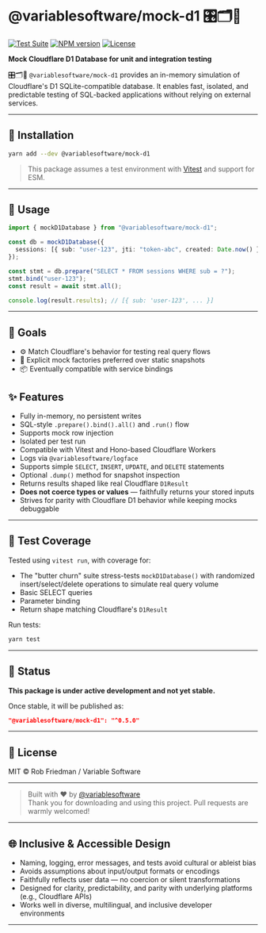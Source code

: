 # @variablesoftware/mock-d1 🎛️🗂️🧠

[![Test Suite](https://img.shields.io/badge/tests-passing-brightgreen)](https://github.com/variablesoftware/mock-d1/actions)
[![NPM version](https://img.shields.io/npm/v/@variablesoftware/mock-d1?style=flat-square)](https://www.npmjs.com/package/@variablesoftware/mock-d1)
[![License](https://img.shields.io/github/license/variablesoftware/mock-d1?style=flat-square)](https://github.com/variablesoftware/mock-d1/blob/main/LICENSE.txt)

**Mock Cloudflare D1 Database for unit and integration testing**

🎛️🗂️🧠 `@variablesoftware/mock-d1` provides an in-memory simulation of Cloudflare's D1 SQLite-compatible database. It enables fast, isolated, and predictable testing of SQL-backed applications without relying on external services.

---

## 🔧 Installation

```bash
yarn add --dev @variablesoftware/mock-d1
```

> This package assumes a test environment with [Vitest](https://vitest.dev/) and support for ESM.

---

## 🚀 Usage

```ts
import { mockD1Database } from "@variablesoftware/mock-d1";

const db = mockD1Database({
  sessions: [{ sub: "user-123", jti: "token-abc", created: Date.now() }],
});

const stmt = db.prepare("SELECT * FROM sessions WHERE sub = ?");
stmt.bind("user-123");
const result = await stmt.all();

console.log(result.results); // [{ sub: 'user-123', ... }]
```

---

## 🎯 Goals

- ⚙ Match Cloudflare's behavior for testing real query flows
- 📐 Explicit mock factories preferred over static snapshots
- 📦 Eventually compatible with service bindings

## ✨ Features

- Fully in-memory, no persistent writes
- SQL-style `.prepare().bind().all()` and `.run()` flow
- Supports mock row injection
- Isolated per test run
- Compatible with Vitest and Hono-based Cloudflare Workers
- Logs via `@variablesoftware/logface`
- Supports simple `SELECT`, `INSERT`, `UPDATE`, and `DELETE` statements
- Optional `.dump()` method for snapshot inspection
- Returns results shaped like real Cloudflare `D1Result`
- **Does not coerce types or values** — faithfully returns your stored inputs
- Strives for parity with Cloudflare D1 behavior while keeping mocks debuggable

---

## 🧪 Test Coverage

Tested using `vitest run`, with coverage for:

- The "butter churn" suite stress-tests `mockD1Database()` with randomized insert/select/delete operations to simulate real query volume
- Basic SELECT queries
- Parameter binding
- Return shape matching Cloudflare's `D1Result`

Run tests:

```bash
yarn test
```

---

## 🚧 Status

**This package is under active development and not yet stable.**

Once stable, it will be published as:

```json
"@variablesoftware/mock-d1": "^0.5.0"
```

---

## 📄 License

MIT © Rob Friedman / Variable Software

---

> Built with ❤️ by [@variablesoftware](https://github.com/variablesoftware)  
> Thank you for downloading and using this project. Pull requests are warmly welcomed!

---

## 🌐 Inclusive & Accessible Design

- Naming, logging, error messages, and tests avoid cultural or ableist bias
- Avoids assumptions about input/output formats or encodings
- Faithfully reflects user data — no coercion or silent transformations
- Designed for clarity, predictability, and parity with underlying platforms (e.g., Cloudflare APIs)
- Works well in diverse, multilingual, and inclusive developer environments

---
